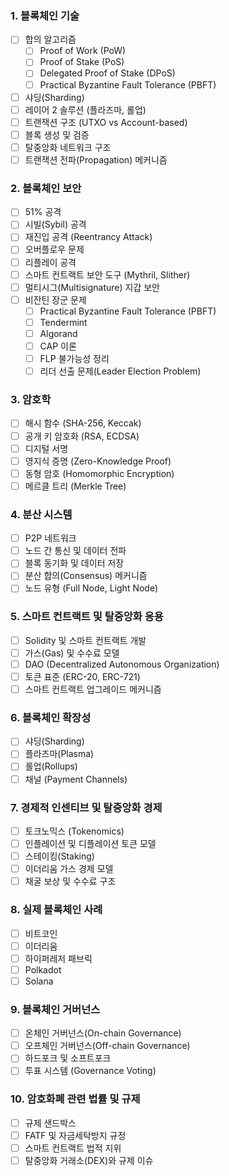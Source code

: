 ### 1. **블록체인 기술**

- [ ] 합의 알고리즘
  - [ ] Proof of Work (PoW)
  - [ ] Proof of Stake (PoS)
  - [ ] Delegated Proof of Stake (DPoS)
  - [ ] Practical Byzantine Fault Tolerance (PBFT)
- [ ] 샤딩(Sharding)
- [ ] 레이어 2 솔루션 (플라즈마, 롤업)
- [ ] 트랜잭션 구조 (UTXO vs Account-based)
- [ ] 블록 생성 및 검증
- [ ] 탈중앙화 네트워크 구조
- [ ] 트랜잭션 전파(Propagation) 메커니즘

### 2. **블록체인 보안**

- [ ] 51% 공격
- [ ] 시빌(Sybil) 공격
- [ ] 재진입 공격 (Reentrancy Attack)
- [ ] 오버플로우 문제
- [ ] 리플레이 공격
- [ ] 스마트 컨트랙트 보안 도구 (Mythril, Slither)
- [ ] 멀티시그(Multisignature) 지갑 보안
- [ ] 비잔틴 장군 문제
  - [ ] Practical Byzantine Fault Tolerance (PBFT)
  - [ ] Tendermint
  - [ ] Algorand
  - [ ] CAP 이론
  - [ ] FLP 불가능성 정리
  - [ ] 리더 선출 문제(Leader Election Problem)

### 3. **암호학**

- [ ] 해시 함수 (SHA-256, Keccak)
- [ ] 공개 키 암호화 (RSA, ECDSA)
- [ ] 디지털 서명
- [ ] 영지식 증명 (Zero-Knowledge Proof)
- [ ] 동형 암호 (Homomorphic Encryption)
- [ ] 메르클 트리 (Merkle Tree)

### 4. **분산 시스템**

- [ ] P2P 네트워크
- [ ] 노드 간 통신 및 데이터 전파
- [ ] 블록 동기화 및 데이터 저장
- [ ] 분산 합의(Consensus) 메커니즘
- [ ] 노드 유형 (Full Node, Light Node)

### 5. **스마트 컨트랙트 및 탈중앙화 응용**

- [ ] Solidity 및 스마트 컨트랙트 개발
- [ ] 가스(Gas) 및 수수료 모델
- [ ] DAO (Decentralized Autonomous Organization)
- [ ] 토큰 표준 (ERC-20, ERC-721)
- [ ] 스마트 컨트랙트 업그레이드 메커니즘

### 6. **블록체인 확장성**

- [ ] 샤딩(Sharding)
- [ ] 플라즈마(Plasma)
- [ ] 롤업(Rollups)
- [ ] 채널 (Payment Channels)

### 7. **경제적 인센티브 및 탈중앙화 경제**

- [ ] 토크노믹스 (Tokenomics)
- [ ] 인플레이션 및 디플레이션 토큰 모델
- [ ] 스테이킹(Staking)
- [ ] 이더리움 가스 경제 모델
- [ ] 채굴 보상 및 수수료 구조

### 8. **실제 블록체인 사례**

- [ ] 비트코인
- [ ] 이더리움
- [ ] 하이퍼레저 패브릭
- [ ] Polkadot
- [ ] Solana

### 9. **블록체인 거버넌스**

- [ ] 온체인 거버넌스(On-chain Governance)
- [ ] 오프체인 거버넌스(Off-chain Governance)
- [ ] 하드포크 및 소프트포크
- [ ] 투표 시스템 (Governance Voting)

### 10. **암호화폐 관련 법률 및 규제**

- [ ] 규제 샌드박스
- [ ] FATF 및 자금세탁방지 규정
- [ ] 스마트 컨트랙트 법적 지위
- [ ] 탈중앙화 거래소(DEX)와 규제 이슈
